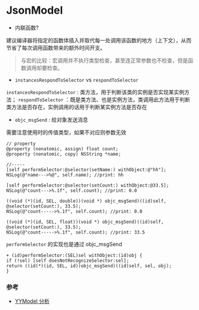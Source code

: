 # JsonModel

- 内联函数?

建议编译器将指定的函数体插入并取代每一处调用该函数的地方（上下文），从而节省了每次调用函数带来的额外时间开支。

> 与宏的比较：宏调用并不执行类型检查，甚至连正常参数也不检查，但是函数调用却要检查。


- `instancesRespondToSelector` vs `respondToSelector`

`instancesRespondToSelector` : 类方法，用于判断该类的实例是否实现某实例方法；
`respondToSelector` ：既是类方法、也是实例方法，类调用此方法用于判断类方法是否存在，实例调用的话用于判断某实例方法是否存在


- `objc_msgSend` : 给对象发送消息

需要注意使用时的传值类型，如果不对应则参数无效

```
// property
@property (nonatomic, assign) float count;
@property (nonatomic, copy) NSString *name;

//-----
[self performSelector:@selector(setName:) withObject:@"hh"];
NSLog(@"name--->%@", self.name); //print: hh

[self performSelector:@selector(setCount:) withObject:@33.5];
NSLog(@"count--->%.1f", self.count); //print: 0.0

((void (*)(id, SEL, double))(void *) objc_msgSend)((id)self, @selector(setCount:), 33.5);
NSLog(@"count----->%.1f", self.count); //print: 0.0

((void (*)(id, SEL, float))(void *) objc_msgSend)((id)self, @selector(setCount:), 33.5);
NSLog(@"count----->%.1f", self.count); //print: 33.5
```

`performSelector` 的实现也是通过 objc_msgSend

```
+ (id)performSelector:(SEL)sel withObject:(id)obj {
if (!sel) [self doesNotRecognizeSelector:sel];
return ((id(*)(id, SEL, id))objc_msgSend)((id)self, sel, obj);
}
```

### 参考

* [YYModel 分析](https://blog.ibireme.com/2015/10/23/ios_model_framework_benchmark/)

